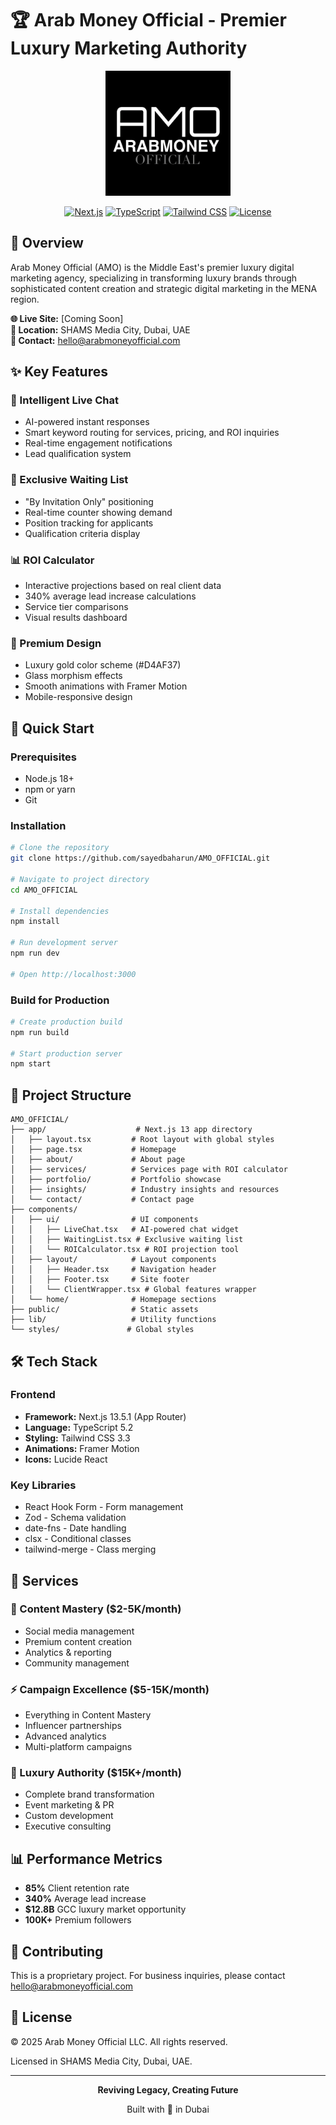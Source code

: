 # 🏆 Arab Money Official - Premier Luxury Marketing Authority

<div align="center">
  <img src="public/amo.jpg" alt="Arab Money Official Logo" width="200" />
  
  [![Next.js](https://img.shields.io/badge/Next.js-13.5-black?style=for-the-badge&logo=next.js)](https://nextjs.org/)
  [![TypeScript](https://img.shields.io/badge/TypeScript-5.2-blue?style=for-the-badge&logo=typescript)](https://www.typescriptlang.org/)
  [![Tailwind CSS](https://img.shields.io/badge/Tailwind-3.3-38B2AC?style=for-the-badge&logo=tailwind-css)](https://tailwindcss.com/)
  [![License](https://img.shields.io/badge/License-Proprietary-gold?style=for-the-badge)](LICENSE)
</div>

## 🌟 Overview

Arab Money Official (AMO) is the Middle East's premier luxury digital marketing agency, specializing in transforming luxury brands through sophisticated content creation and strategic digital marketing in the MENA region.

**🌐 Live Site:** [Coming Soon]  
**📍 Location:** SHAMS Media City, Dubai, UAE  
**📧 Contact:** hello@arabmoneyofficial.com

## ✨ Key Features

### 🤖 Intelligent Live Chat
- AI-powered instant responses
- Smart keyword routing for services, pricing, and ROI inquiries
- Real-time engagement notifications
- Lead qualification system

### 👑 Exclusive Waiting List
- "By Invitation Only" positioning
- Real-time counter showing demand
- Position tracking for applicants
- Qualification criteria display

### 📊 ROI Calculator
- Interactive projections based on real client data
- 340% average lead increase calculations
- Service tier comparisons
- Visual results dashboard

### 🎨 Premium Design
- Luxury gold color scheme (#D4AF37)
- Glass morphism effects
- Smooth animations with Framer Motion
- Mobile-responsive design

## 🚀 Quick Start

### Prerequisites
- Node.js 18+ 
- npm or yarn
- Git

### Installation

```bash
# Clone the repository
git clone https://github.com/sayedbaharun/AMO_OFFICIAL.git

# Navigate to project directory
cd AMO_OFFICIAL

# Install dependencies
npm install

# Run development server
npm run dev

# Open http://localhost:3000
```

### Build for Production

```bash
# Create production build
npm run build

# Start production server
npm start
```

## 📁 Project Structure

```
AMO_OFFICIAL/
├── app/                    # Next.js 13 app directory
│   ├── layout.tsx         # Root layout with global styles
│   ├── page.tsx           # Homepage
│   ├── about/             # About page
│   ├── services/          # Services page with ROI calculator
│   ├── portfolio/         # Portfolio showcase
│   ├── insights/          # Industry insights and resources
│   └── contact/           # Contact page
├── components/
│   ├── ui/                # UI components
│   │   ├── LiveChat.tsx   # AI-powered chat widget
│   │   ├── WaitingList.tsx # Exclusive waiting list
│   │   └── ROICalculator.tsx # ROI projection tool
│   ├── layout/            # Layout components
│   │   ├── Header.tsx     # Navigation header
│   │   ├── Footer.tsx     # Site footer
│   │   └── ClientWrapper.tsx # Global features wrapper
│   └── home/              # Homepage sections
├── public/                # Static assets
├── lib/                   # Utility functions
└── styles/               # Global styles

```

## 🛠️ Tech Stack

### Frontend
- **Framework:** Next.js 13.5.1 (App Router)
- **Language:** TypeScript 5.2
- **Styling:** Tailwind CSS 3.3
- **Animations:** Framer Motion
- **Icons:** Lucide React

### Key Libraries
- React Hook Form - Form management
- Zod - Schema validation
- date-fns - Date handling
- clsx - Conditional classes
- tailwind-merge - Class merging

## 💼 Services

### 📱 Content Mastery ($2-5K/month)
- Social media management
- Premium content creation
- Analytics & reporting
- Community management

### ⚡ Campaign Excellence ($5-15K/month)
- Everything in Content Mastery
- Influencer partnerships
- Advanced analytics
- Multi-platform campaigns

### 🚀 Luxury Authority ($15K+/month)
- Complete brand transformation
- Event marketing & PR
- Custom development
- Executive consulting

## 📊 Performance Metrics

- **85%** Client retention rate
- **340%** Average lead increase
- **$12.8B** GCC luxury market opportunity
- **100K+** Premium followers

## 🤝 Contributing

This is a proprietary project. For business inquiries, please contact hello@arabmoneyofficial.com

## 📄 License

© 2025 Arab Money Official LLC. All rights reserved.

Licensed in SHAMS Media City, Dubai, UAE.

---

<div align="center">
  <strong>Reviving Legacy, Creating Future</strong>
  
  Built with 💛 in Dubai
</div>
